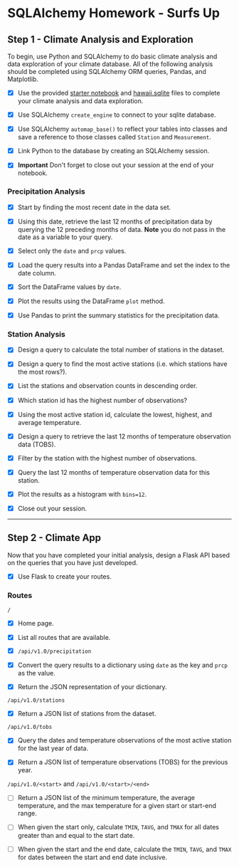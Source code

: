 # SQLAlchemy Homework - Surfs Up

## Step 1 - Climate Analysis and Exploration

To begin, use Python and SQLAlchemy to do basic climate analysis and data exploration of your climate database. All of the following analysis should be completed using SQLAlchemy ORM queries, Pandas, and Matplotlib.

- [x] Use the provided [starter notebook](climate_starter.ipynb) and [hawaii.sqlite](Resources/hawaii.sqlite) files to complete your climate analysis and data exploration.

- [x] Use SQLAlchemy `create_engine` to connect to your sqlite database.

- [x] Use SQLAlchemy `automap_base()` to reflect your tables into classes and save a reference to those classes called `Station` and `Measurement`.

- [x] Link Python to the database by creating an SQLAlchemy session.

- [x] **Important** Don't forget to close out your session at the end of your notebook.

### Precipitation Analysis

- [x] Start by finding the most recent date in the data set.

- [x] Using this date, retrieve the last 12 months of precipitation data by querying the 12 preceding months of data. **Note** you do not pass in the date as a variable to your query.

- [x] Select only the `date` and `prcp` values.

- [x] Load the query results into a Pandas DataFrame and set the index to the date column.

- [x] Sort the DataFrame values by `date`.

- [x] Plot the results using the DataFrame `plot` method.

- [x] Use Pandas to print the summary statistics for the precipitation data.

### Station Analysis

- [x] Design a query to calculate the total number of stations in the dataset.

- [x] Design a query to find the most active stations (i.e. which stations have the most rows?).

- [x] List the stations and observation counts in descending order.

- [x] Which station id has the highest number of observations?

- [x] Using the most active station id, calculate the lowest, highest, and average temperature.

- [x] Design a query to retrieve the last 12 months of temperature observation data (TOBS).

- [x] Filter by the station with the highest number of observations.

- [x] Query the last 12 months of temperature observation data for this station.

- [x] Plot the results as a histogram with `bins=12`.

- [x] Close out your session.

- - -

## Step 2 - Climate App

Now that you have completed your initial analysis, design a Flask API based on the queries that you have just developed.

- [x] Use Flask to create your routes.

### Routes

 `/`

- [x] Home page.

- [x] List all routes that are available.

- [x] `/api/v1.0/precipitation`

- [x] Convert the query results to a dictionary using `date` as the key and `prcp` as the value.

- [x] Return the JSON representation of your dictionary.

 `/api/v1.0/stations`

- [x] Return a JSON list of stations from the dataset.

`/api/v1.0/tobs`
  
- [x] Query the dates and temperature observations of the most active station for the last year of data.

- [x] Return a JSON list of temperature observations (TOBS) for the previous year.

 `/api/v1.0/<start>` and `/api/v1.0/<start>/<end>`

- [ ] Return a JSON list of the minimum temperature, the average temperature, and the max temperature for a given start or start-end range.

- [ ] When given the start only, calculate `TMIN`, `TAVG`, and `TMAX` for all dates greater than and equal to the start date.

- [ ] When given the start and the end date, calculate the `TMIN`, `TAVG`, and `TMAX` for dates between the start and end date inclusive.
